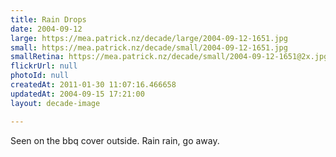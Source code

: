 ```yaml
---
title: Rain Drops
date: 2004-09-12
large: https://mea.patrick.nz/decade/large/2004-09-12-1651.jpg
small: https://mea.patrick.nz/decade/small/2004-09-12-1651.jpg
smallRetina: https://mea.patrick.nz/decade/small/2004-09-12-1651@2x.jpg
flickrUrl: null
photoId: null
createdAt: 2011-01-30 11:07:16.466658
updatedAt: 2004-09-15 17:21:00
layout: decade-image

---
```

Seen on the bbq cover outside. Rain rain, go away.
